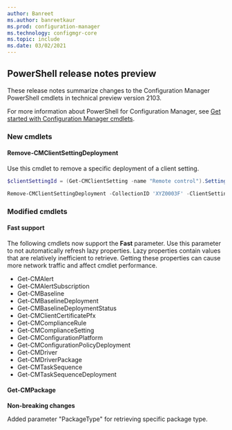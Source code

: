 ```yaml
---
author: Banreet
ms.author: banreetkaur
ms.prod: configuration-manager
ms.technology: configmgr-core
ms.topic: include
ms.date: 03/02/2021
---
```


## <a name="bkmk_powershell"></a> PowerShell release notes preview

<!--9302248-->

These release notes summarize changes to the Configuration Manager PowerShell cmdlets in technical preview version 2103.

For more information about PowerShell for Configuration Manager, see [Get started with Configuration Manager cmdlets](/powershell/sccm/overview).

### New cmdlets

#### Remove-CMClientSettingDeployment

Use this cmdlet to remove a specific deployment of a client setting.

```powershell
$clientSettingId = (Get-CMClientSetting -name "Remote control").SettingsID

Remove-CMClientSettingDeployment -CollectionID 'XYZ0003F' -ClientSettingsID $clientSettingId
```

### Modified cmdlets

#### Fast support

The following cmdlets now support the **Fast** parameter. Use this parameter to not automatically refresh lazy properties. Lazy properties contain values that are relatively inefficient to retrieve. Getting these properties can cause more network traffic and affect cmdlet performance.

- Get-CMAlert
- Get-CMAlertSubscription
- Get-CMBaseline
- Get-CMBaselineDeployment
- Get-CMBaselineDeploymentStatus
- Get-CMClientCertificatePfx
- Get-CMComplianceRule
- Get-CMComplianceSetting
- Get-CMConfigurationPlatform
- Get-CMConfigurationPolicyDeployment
- Get-CMDriver
- Get-CMDriverPackage
- Get-CMTaskSequence
- Get-CMTaskSequenceDeployment

#### Get-CMPackage

**Non-breaking changes**

Added parameter "PackageType" for retrieving specific package type.
